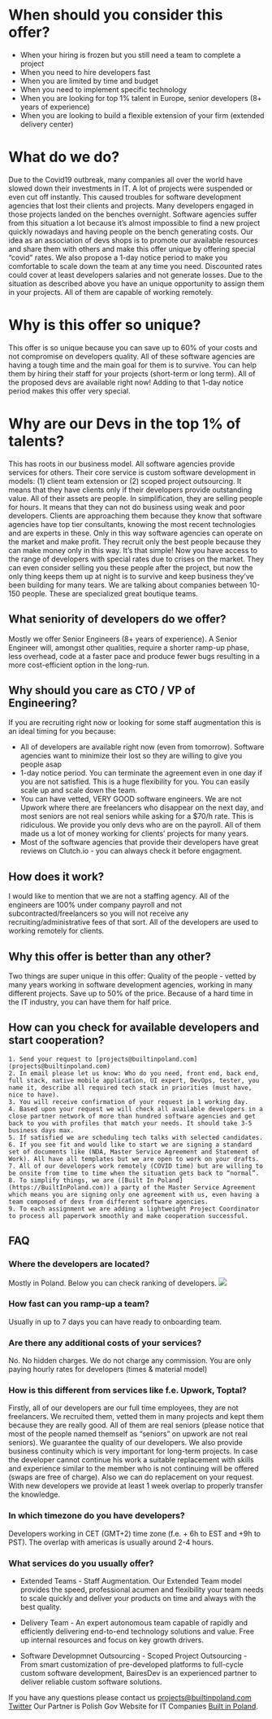 # When should you consider this offer?
- When your hiring is frozen but you still need a team to complete a project 
- When you need to hire developers fast
- When you are limited by time and budget
- When you need to implement specific technology
- When you are looking for top 1% talent in Europe, senior developers (8+ years of experience) 
- When you are looking to build a flexible extension of your firm (extended delivery center)

# What do we do?
Due to the Covid19 outbreak, many companies all over the world have slowed down their investments in IT. A lot of projects were suspended or even cut off instantly. This caused troubles for software development agencies that lost their clients and projects. Many developers engaged in those projects landed on the benches overnight. Software agencies suffer from this situation a lot because it’s almost impossible to find a new project quickly nowadays and having people on the bench generating costs. Our idea as an association of devs shops is to promote our available resources and share them with others and make this offer unique by offering special “covid” rates. We also propose a 1-day notice period to make you comfortable to scale down the team at any time you need. Discounted rates could cover at least developers salaries and not generate losses. Due to the situation as described above you have an unique opportunity to assign them in your projects. All of them are capable of working remotely.
  
# Why is this offer so unique?
This offer is so unique because you can save up to 60% of your costs and not compromise on developers quality. All of these software agencies are having a tough time and the main goal for them is to survive. You can help them by hiring their staff for your projects (short-term or long term). All of the proposed devs are available right now! Adding to that 1-day notice period makes this offer very special. 

# Why are our Devs in the top 1% of talents?
This has roots in our business model. All software agencies provide services for others. Their core service is custom software development in models: (1) client team extension or (2) scoped project outsourcing. It means that they have clients only if their developers provide outstanding value. All of their assets are people. In simplification, they are selling people for hours. It means that they can not do business using weak and poor developers. Clients are approaching them because they know that software agencies have top tier consultants, knowing the most recent technologies and are experts in these. Only in this way software agencies can operate on the market and make profit. They recruit only the best people because they can make money only in this way. It’s that simple! Now you have access to the range of developers with special rates due to crises on the market. They can even consider selling you these people after the project, but now the only thing keeps them up at night is to survive and keep business they’ve been building for many tears. We are talking about companies between 10-150 people. These are specialized great boutique teams.


## What seniority of developers do we offer?
Mostly we offer Senior Engineers (8+ years of experience). A Senior Engineer will, amongst other qualities, require a shorter ramp-up phase, less overhead, code at a faster pace and produce fewer bugs resulting in a more cost-efficient option in the long-run.


## Why should you care as CTO / VP of Engineering?
If you are recruiting right now or looking for some staff augmentation this is an ideal timing for you because:
- All of developers are available right now (even from tomorrow). Software agencies want to minimize their lost so they are willing to give you people asap 
- 1-day notice period. You can terminate the agreement even in one day if you are not satisfied. This is a huge flexibility for you. You can easily scale up and scale down the team.
- You can have vetted, VERY GOOD software engineers. We are not Upwork where there are freelancers who disappear on the next day, and most seniors are not real seniors while asking for a $70/h rate. This is ridiculous. We provide you only devs who are on the payroll. All of them made us a lot of money working for clients’ projects for many years.
- Most of the software agencies that provide their developers have great reviews on Clutch.io - you can always check it before engagment.

## How does it work?
I would like to mention that we are not a staffing agency. All of the engineers are 100% under company payroll and not subcontracted/freelancers so you will not receive any recruiting/administrative fees of that sort. All of the developers are used to working remotely for clients. 

## Why this offer is better than any other? 
Two things are super unique in this offer: 
Quality of the people - vetted by many years working in software development agencies, working in many different projects. 
Save up to 50% of the price. Because of a hard time in the IT industry, you can have them for half price. 


## How can you check for available developers and start cooperation?
```
1. Send your request to [projects@builtinpoland.com](projects@builtinpoland.com) 
2. In email please let us know: Who do you need, front end, back end, full stack, native mobile application, UI expert, DevOps, tester, you name it, describe all required tech stack in priorities (must have, nice to have).
3. You will receive confirmation of your request in 1 working day.
4. Based upon your request we will check all available developers in a close partner network of more than hundred software agencies and get back to you with profiles that match your needs. It should take 3-5 business days max.
5. If satisfied we are scheduling tech talks with selected candidates.
6. If you see fit and would like to start we are signing a standard set of documents like (NDA, Master Service Agreement and Statement of Work). All have all templates but we are open to work on your drafts.
7. All of our developers work remotely (COVID time) but are willing to be onsite from time to time when the situation gets back to “normal”.
8. To simplify things, we are ([Built In Poland](https://BuiltInPoland.com)) a party of the Master Service Agreement which means you are signing only one agreement with us, even having a team composed of devs from different software agencies.
9. To each assignment we are adding a lightweight Project Coordinator to process all paperwork smoothly and make cooperation successful.
```
## FAQ
### Where the developers are located?
Mostly in Poland. Below you can check ranking of developers.
![](Developers%20Ranking.png)

### How fast can you ramp-up a team?
Usually in up to 7 days you can have ready to onboarding team.

### Are there any additional costs of your services?
No. No hidden charges. We do not charge any commission. You are only paying hourly rates for developers (times & material model)

### How is this different from services like f.e. Upwork, Toptal?
Firstly, all of our developers are our full time employees, they are not freelancers. We recruited them, vetted them in many projects and kept them because they are really good.  All of them are real seniors (please notice that most of the people named themself as “seniors” on upwork are not real seniors). We guarantee the quality of our developers. We also provide business continuity which is very important for long-term projects. In case the developer cannot continue his work a suitable replacement with skills and experience similar to the member who is not continuing will be offered (swaps are free of charge). Also we can do replacement on your request. With new developers we provide at least 1 week overlap to properly transfer the knowledge. 

### In which timezone do you have developers?
Developers working in CET (GMT+2) time zone (f.e. + 6h to EST and +9h to PST). The overlap with americas is usually around 2-4 hours.

### What services do you usually offer?
- Extended Teams - Staff Augmentation. Our Extended Team model provides the speed, professional acumen and flexibility your team needs to scale quickly and deliver your products on time and always with the best quality.

- Delivery Team - An expert autonomous team capable of rapidly and efficiently delivering end-to-end technology solutions and value. Free up internal resources and focus on key growth drivers.

- Software Developmnet Outsourcing - Scoped Project Outsourcing - From smart customization of pre-developed platforms to full-cycle custom software development, BairesDev is an experienced partner to deliver reliable custom software solutions.



If you have any questions please contact us [projects@builtinpoland.com](projects@builtinpoland.com)
[Twitter](ttps://twitter.com/BuiltInPoland)
Our Partner is Polish Gov Website for IT Companies  [Built in Poland](https://builtinpoland.com).

